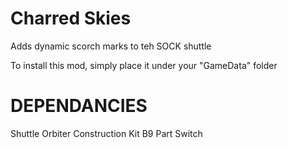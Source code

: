 # Charred Skies
 Adds dynamic scorch marks to teh SOCK shuttle

 To install this mod, simply place it under your "GameData" folder

# DEPENDANCIES
Shuttle Orbiter Construction Kit
B9 Part Switch
